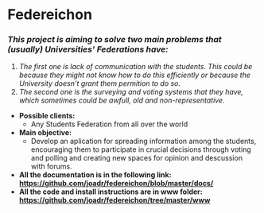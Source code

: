 # Federeichon

### *This project is aiming to solve two main problems that (usually) Universities' Federations have:*

1. *The first one is lack of communication with the students. This could be because they might not know how to do this efficiently or because the University doesn't grant them permition to do so.*
2. *The second one is the surveying and voting systems that they have, which sometimes could be awfull, old and non-representative.*

* **Possible clients:**
  * Any Students Federation from all over the world
* **Main objective:**
  * Develop an aplication for spreading information among the students, encouraging them to participate in crucial decisions through voting and polling and creating new spaces for opinion and descussion with forums.
* **All the documentation is in the following link: https://github.com/joadr/federeichon/blob/master/docs/**
* **All the code and install instructions are in www folder: https://github.com/joadr/federeichon/tree/master/www**
